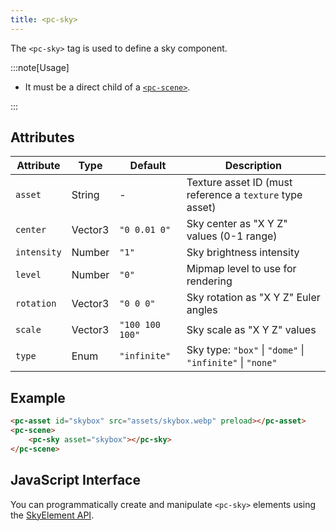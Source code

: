 ```yaml
---
title: <pc-sky>
---
```


The `<pc-sky>` tag is used to define a sky component.

:::note[Usage]

* It must be a direct child of a [`<pc-scene>`](../pc-scene).

:::

## Attributes

<div className="attribute-table">

| Attribute | Type | Default | Description |
| --- | --- | --- | --- |
| `asset` | String | - | Texture asset ID (must reference a `texture` type asset) |
| `center` | Vector3 | `"0 0.01 0"` | Sky center as "X Y Z" values (0-1 range) |
| `intensity` | Number | `"1"` | Sky brightness intensity |
| `level` | Number | `"0"` | Mipmap level to use for rendering |
| `rotation` | Vector3 | `"0 0 0"` | Sky rotation as "X Y Z" Euler angles |
| `scale` | Vector3 | `"100 100 100"` | Sky scale as "X Y Z" values |
| `type` | Enum | `"infinite"` | Sky type: `"box"` \| `"dome"` \| `"infinite"` \| `"none"` |

</div>

## Example

```html
<pc-asset id="skybox" src="assets/skybox.webp" preload></pc-asset>
<pc-scene>
    <pc-sky asset="skybox"></pc-sky>
</pc-scene>
```

## JavaScript Interface

You can programmatically create and manipulate `<pc-sky>` elements using the [SkyElement API](https://api.playcanvas.com/web-components/classes/SkyElement.html).
